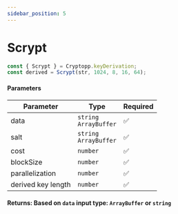 ```yaml
---
sidebar_position: 5
---
```


# Scrypt

```js
const { Scrypt } = Cryptopp.keyDerivation;
const derived = Scrypt(str, 1024, 8, 16, 64);
```

#### Parameters

| Parameter          | Type                         | Required |
| ------------------ | ---------------------------- | -------- |
| data               | `string` <br/> `ArrayBuffer` | ✅       |
| salt               | `string` <br/> `ArrayBuffer` | ✅       |
| cost               | `number`                     | ✅       |
| blockSize          | `number`                     | ✅       |
| parallelization    | `number`                     | ✅       |
| derived key length | `number`                     | ✅       |

#### Returns: Based on `data` input type: `ArrayBuffer` or `string`

